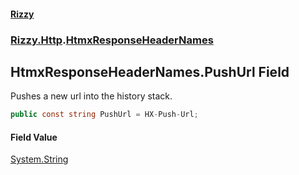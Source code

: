 #### [Rizzy](index.md 'index')
### [Rizzy.Http](Rizzy.Http.md 'Rizzy.Http').[HtmxResponseHeaderNames](Rizzy.Http.HtmxResponseHeaderNames.md 'Rizzy.Http.HtmxResponseHeaderNames')

## HtmxResponseHeaderNames.PushUrl Field

Pushes a new url into the history stack.

```csharp
public const string PushUrl = HX-Push-Url;
```

#### Field Value
[System.String](https://docs.microsoft.com/en-us/dotnet/api/System.String 'System.String')